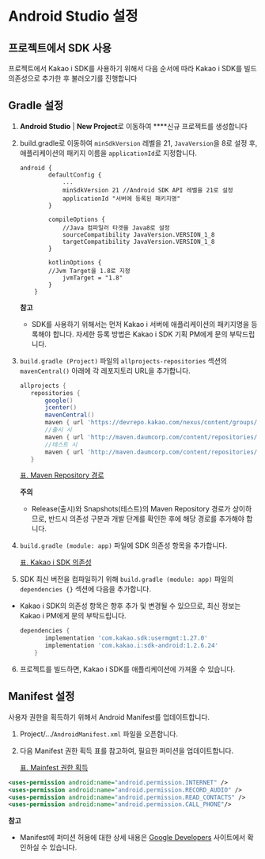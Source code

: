 # Android Studio 설정


## 프로젝트에서 SDK 사용



프로젝트에서 Kakao i SDK를 사용하기 위해서 다음 순서에 따라 Kakao i SDK를 빌드 의존성으로 추가한 후 불러오기를 진행합니다

## Gradle 설정



1. **Android Studio** | **New Project**로 이동하여 ****신규 프로젝트를 생성합니다
2. build.gradle로 이동하여 `minSdkVersion` 레벨을 21, `JavaVersion`을 8로  설정 후, 애플리케이션의 패키지 이름을 `applicationId`로 지정합니다.

    ```groovy=
    android {
            defaultConfig {
                ...
                minSdkVersion 21 //Android SDK API 레벨을 21로 설정
                applicationId "서버에 등록된 패키지명"
            }

            compileOptions {
                //Java 컴파일러 타겟을 Java8로 설정
                sourceCompatibility JavaVersion.VERSION_1_8
                targetCompatibility JavaVersion.VERSION_1_8
            }

            kotlinOptions {
    	    //Jvm Target을 1.8로 지정
                jvmTarget = "1.8"
            }
        }
    ```

    **참고**
    * SDK를 사용하기 위해서는 먼저 Kakao i 서버에 애플리케이션의 패키지명을 등록해야 합니다. 자세한 등록 방법은 Kakao i SDK 기획 PM에게 문의 부탁드립니다. 

3. `build.gradle (Project)` 파일의 `allprojects-repositories`  섹션의 `mavenCentral()` 아래에 각 레포지토리 URL을 추가합니다.

    ```groovy
    allprojects {
       repositories {
           google()
           jcenter()
           mavenCentral()
           maven { url 'https://devrepo.kakao.com/nexus/content/groups/public/' }
           //출시 시
           maven { url 'http://maven.daumcorp.com/content/repositories/daum' }
           //테스트 시
           maven { url 'http://maven.daumcorp.com/content/repositories/daum-snapshots' }
       }
    ```

    [표. Maven Repository 경로](https://www.notion.so/fc23817eb8054ac2966e6319fa0ffc86)

    **주의**
    * Release(출시)와 Snapshots(테스트)의 Maven Repository 경로가 상이하므로, 반드시 의존성 구분과 개발 단계를 확인한 후에 해당 경로를 추가해야 합니다.

4. `build.gradle (module: app)` 파일에 SDK 의존성 항목을 추가합니다. 

    [표. Kakao i SDK 의존성](https://www.notion.so/b6c0e399a9ed43aa840f6aeb7af79c05)

5. SDK 최신 버전을 컴파일하기 위해 `build.gradle (module: app)` 파일의 `dependencies {}` 섹션에 다음을 추가합니다.
- Kakao i SDK의 의존성 항목은 향후 추가 및 변경될 수 있으므로, 최신 정보는 Kakao i PM에게 문의 부탁드립니다.

    ```groovy
    dependencies {
           implementation 'com.kakao.sdk:usermgmt:1.27.0'
           implementation 'com.kakao.i:sdk-android:1.2.6.24'
        }
    ```

6. 프로젝트를 빌드하면, Kakao i SDK를 애플리케이션에 가져올 수 있습니다.

## Manifest 설정



사용자 권한을 획득하기 위해서 Android Manifest를 업데이트합니다. 

1. Project/.../`AndroidManifest.xml` 파일을 오픈합니다.
2. 다음 Manifest 권한 획득 표를 참고하여, 필요한 퍼미션을 업데이트합니다.

    [표. Mainfest 권한 획득](https://www.notion.so/06c435a50b8a484c95bde371c7292498)

```xml
<uses-permission android:name="android.permission.INTERNET" />
<uses-permission android:name="android.permission.RECORD_AUDIO" />
<uses-permission android:name="android.permission.READ_CONTACTS" />
<uses-permission android:name="android.permission.CALL_PHONE"/>
```

**참고**
* Manifest에 퍼미션 허용에 대한 상세 내용은 [Google Developers](https://developer.android.com/guide/topics/manifest/uses-permission-element) 사이트에서 확인하실 수 있습니다.